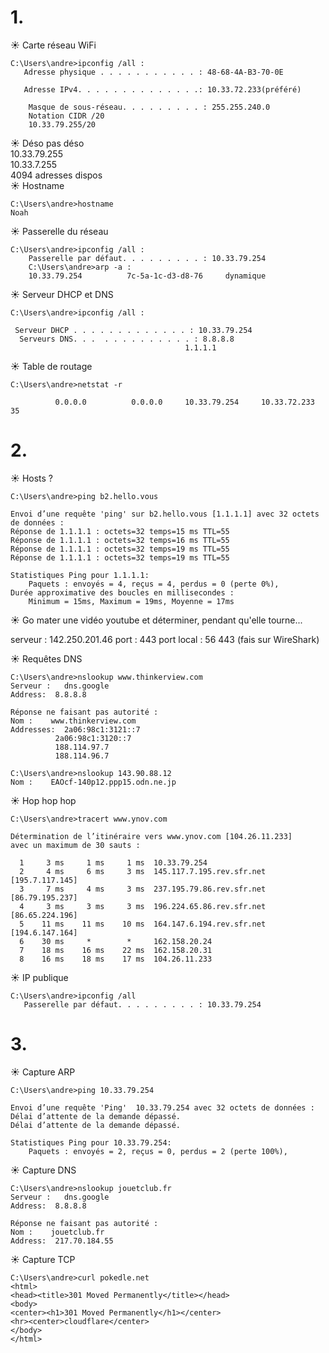 # 1.

☀️ Carte réseau WiFi

```
C:\Users\andre>ipconfig /all :  
   Adresse physique . . . . . . . . . . . : 48-68-4A-B3-70-0E

   Adresse IPv4. . . . . . . . . . . . . .: 10.33.72.233(préféré)

    Masque de sous-réseau. . . . . . . . . : 255.255.240.0
    Notation CIDR /20
    10.33.79.255/20
   ```

   ☀️ Déso pas déso  
    10.33.79.255  
    10.33.7.255  
   4094 adresses dispos  
   ☀️ Hostname
```
C:\Users\andre>hostname
Noah
```

☀️ Passerelle du réseau

```
C:\Users\andre>ipconfig /all :  
    Passerelle par défaut. . . . . . . . . : 10.33.79.254
    C:\Users\andre>arp -a :  
    10.33.79.254          7c-5a-1c-d3-d8-76     dynamique
```

☀️ Serveur DHCP et DNS
```
C:\Users\andre>ipconfig /all :  

 Serveur DHCP . . . . . . . . . . . . . : 10.33.79.254  
  Serveurs DNS. . .  . . . . . . . . . . : 8.8.8.8  
                                       1.1.1.1  
```

☀️ Table de routage

```
C:\Users\andre>netstat -r

          0.0.0.0          0.0.0.0     10.33.79.254     10.33.72.233     35
```

# 2.

☀️ Hosts ?

```
C:\Users\andre>ping b2.hello.vous

Envoi d’une requête 'ping' sur b2.hello.vous [1.1.1.1] avec 32 octets de données :
Réponse de 1.1.1.1 : octets=32 temps=15 ms TTL=55
Réponse de 1.1.1.1 : octets=32 temps=16 ms TTL=55
Réponse de 1.1.1.1 : octets=32 temps=19 ms TTL=55
Réponse de 1.1.1.1 : octets=32 temps=19 ms TTL=55

Statistiques Ping pour 1.1.1.1:
    Paquets : envoyés = 4, reçus = 4, perdus = 0 (perte 0%),
Durée approximative des boucles en millisecondes :
    Minimum = 15ms, Maximum = 19ms, Moyenne = 17ms
```

☀️ Go mater une vidéo youtube et déterminer, pendant qu'elle tourne...

serveur : 142.250.201.46
port : 443
port local : 56 443
(fais sur WireShark)

☀️ Requêtes DNS

```
C:\Users\andre>nslookup www.thinkerview.com
Serveur :   dns.google
Address:  8.8.8.8

Réponse ne faisant pas autorité :
Nom :    www.thinkerview.com
Addresses:  2a06:98c1:3121::7
          2a06:98c1:3120::7
          188.114.97.7
          188.114.96.7
```
```
C:\Users\andre>nslookup 143.90.88.12  
Nom :    EAOcf-140p12.ppp15.odn.ne.jp
```

☀️ Hop hop hop
```
C:\Users\andre>tracert www.ynov.com

Détermination de l’itinéraire vers www.ynov.com [104.26.11.233]
avec un maximum de 30 sauts :

  1     3 ms     1 ms     1 ms  10.33.79.254
  2     4 ms     6 ms     3 ms  145.117.7.195.rev.sfr.net [195.7.117.145]
  3     7 ms     4 ms     3 ms  237.195.79.86.rev.sfr.net [86.79.195.237]
  4     3 ms     3 ms     3 ms  196.224.65.86.rev.sfr.net [86.65.224.196]
  5    11 ms    11 ms    10 ms  164.147.6.194.rev.sfr.net [194.6.147.164]
  6    30 ms     *        *     162.158.20.24
  7    18 ms    16 ms    22 ms  162.158.20.31
  8    16 ms    18 ms    17 ms  104.26.11.233
```

☀️ IP publique
```
C:\Users\andre>ipconfig /all
   Passerelle par défaut. . . . . . . . . : 10.33.79.254
```

# 3.

☀️ Capture ARP

```
C:\Users\andre>ping 10.33.79.254

Envoi d’une requête 'Ping'  10.33.79.254 avec 32 octets de données :
Délai d’attente de la demande dépassé.
Délai d’attente de la demande dépassé.

Statistiques Ping pour 10.33.79.254:
    Paquets : envoyés = 2, reçus = 0, perdus = 2 (perte 100%),
```

☀️ Capture DNS

```
C:\Users\andre>nslookup jouetclub.fr
Serveur :   dns.google
Address:  8.8.8.8

Réponse ne faisant pas autorité :
Nom :    jouetclub.fr
Address:  217.70.184.55
```

☀️ Capture TCP

```
C:\Users\andre>curl pokedle.net
<html>
<head><title>301 Moved Permanently</title></head>
<body>
<center><h1>301 Moved Permanently</h1></center>
<hr><center>cloudflare</center>
</body>
</html>
```